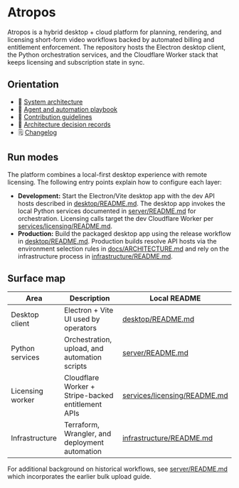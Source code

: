 # Atropos

Atropos is a hybrid desktop + cloud platform for planning, rendering, and licensing short-form video workflows backed by automated billing and entitlement enforcement. The repository hosts the Electron desktop client, the Python orchestration services, and the Cloudflare Worker stack that keeps licensing and subscription state in sync.

## Orientation

- 📐 [System architecture](docs/ARCHITECTURE.md)
- 🤖 [Agent and automation playbook](docs/AGENTS.md)
- 🧭 [Contribution guidelines](CONTRIBUTING.md)
- 📜 [Architecture decision records](docs/ADRS)
- 🗒️ [Changelog](CHANGELOG.md)

## Run modes

The platform combines a local-first desktop experience with remote licensing. The following entry points explain how to configure each layer:

- **Development:** Start the Electron/Vite desktop app with the dev API hosts described in [desktop/README.md](desktop/README.md). The desktop app invokes the local Python services documented in [server/README.md](server/README.md) for orchestration. Licensing calls target the dev Cloudflare Worker per [services/licensing/README.md](services/licensing/README.md).
- **Production:** Build the packaged desktop app using the release workflow in [desktop/README.md](desktop/README.md). Production builds resolve API hosts via the environment selection rules in [docs/ARCHITECTURE.md](docs/ARCHITECTURE.md) and rely on the infrastructure process in [infrastructure/README.md](infrastructure/README.md).

## Surface map

| Area | Description | Local README |
| --- | --- | --- |
| Desktop client | Electron + Vite UI used by operators | [desktop/README.md](desktop/README.md) |
| Python services | Orchestration, upload, and automation scripts | [server/README.md](server/README.md) |
| Licensing worker | Cloudflare Worker + Stripe-backed entitlement APIs | [services/licensing/README.md](services/licensing/README.md) |
| Infrastructure | Terraform, Wrangler, and deployment automation | [infrastructure/README.md](infrastructure/README.md) |

For additional background on historical workflows, see [server/README.md](server/README.md) which incorporates the earlier bulk upload guide.
